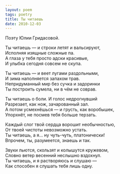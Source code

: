 ```yaml
---
layout: poem
tags: poetry
title: Ты читаешь
date: 2010-12-03
---
```


Поэту Юлии Гридасовой.

Ты читаешь — и строки летят и вальсируют,<br>
Исполняя изящные сложные па.<br>
А глаза у тебя просто адски красивые,<br>
И улыбка сегодня совсем не скупа.<br>

Ты читаешь — и веет лугами раздольными,<br>
И зима наполняется запахом трав.<br>
Непридуманный мир без сучка и задоринки<br>
Ты построить сумела, ни в чём не соврав.<br>

Ты читаешь о боли. И голос недрогнувший<br>
Разрезает, как нож, зачарованный зал.<br>
А потом усмехнёшься — и грусть, как воробышек,<br>
Упорхнёт, не посмев тебя больше терзать.<br>

Каждый слог твой сердца ворошит необычностью,<br>
От твоей чистоты невозможно устать.<br>
Ты читаешь, а я... ну чуть-чуть, платонически!<br>
Впрочем, ты, разумеется, знаешь и так.<br>

Звуки льются, скользят и колышутся кружевом,<br>
Словно ветер весенний неслышно вздохнул.<br>
Ты читаешь, и я растворяюсь и слушаю —<br>
Как способен я слушать тебя лишь одну.
